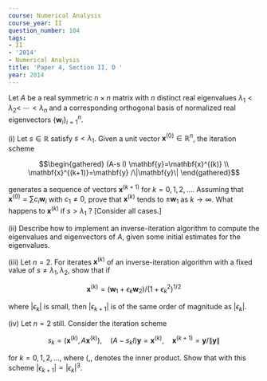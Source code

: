 ```yaml
---
course: Numerical Analysis
course_year: II
question_number: 104
tags:
- II
- '2014'
- Numerical Analysis
title: 'Paper 4, Section II, D '
year: 2014
---
```




Let $A$ be a real symmetric $n \times n$ matrix with $n$ distinct real eigenvalues $\lambda_{1}<\lambda_{2}<$ $\cdots<\lambda_{n}$ and a corresponding orthogonal basis of normalized real eigenvectors $\left\{\mathbf{w}_{i}\right\}_{i=1}^{n}$.

(i) Let $s \in \mathbb{R}$ satisfy $s<\lambda_{1}$. Given a unit vector $\mathbf{x}^{(0)} \in \mathbb{R}^{n}$, the iteration scheme

$$\begin{gathered}
(A-s I) \mathbf{y}=\mathbf{x}^{(k)} \\
\mathbf{x}^{(k+1)}=\mathbf{y} /\|\mathbf{y}\|
\end{gathered}$$

generates a sequence of vectors $\mathbf{x}^{(k+1)}$ for $k=0,1,2, \ldots$. Assuming that $\mathbf{x}^{(0)}=\sum c_{i} \mathbf{w}_{i}$ with $c_{1} \neq 0$, prove that $\mathbf{x}^{(k)}$ tends to $\pm \mathbf{w}_{1}$ as $k \rightarrow \infty$. What happens to $\mathbf{x}^{(k)}$ if $s>\lambda_{1}$ ? [Consider all cases.]

(ii) Describe how to implement an inverse-iteration algorithm to compute the eigenvalues and eigenvectors of $A$, given some initial estimates for the eigenvalues.

(iii) Let $n=2$. For iterates $\mathbf{x}^{(k)}$ of an inverse-iteration algorithm with a fixed value of $s \neq \lambda_{1}, \lambda_{2}$, show that if

$$\mathbf{x}^{(k)}=\left(\mathbf{w}_{1}+\epsilon_{k} \mathbf{w}_{2}\right) /\left(1+\epsilon_{k}^{2}\right)^{1 / 2}$$

where $\left|\epsilon_{k}\right|$ is small, then $\left|\epsilon_{k+1}\right|$ is of the same order of magnitude as $\left|\epsilon_{k}\right|$.

(iv) Let $n=2$ still. Consider the iteration scheme

$$s_{k}=\left(\mathbf{x}^{(k)}, A \mathbf{x}^{(k)}\right), \quad\left(A-s_{k} I\right) \mathbf{y}=\mathbf{x}^{(k)}, \quad \mathbf{x}^{(k+1)}=\mathbf{y} /\|\mathbf{y}\|$$

for $k=0,1,2, \ldots$, where $(,$, denotes the inner product. Show that with this scheme $\left|\epsilon_{k+1}\right|=\left|\epsilon_{k}\right|^{3} .$